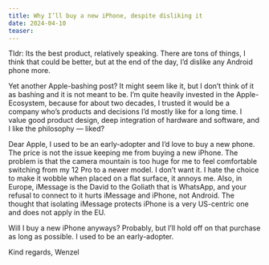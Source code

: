 ```yaml
---
title: Why I’ll buy a new iPhone, despite disliking it
date: 2024-04-10
teaser:
---
```

Tldr: Its the best product, relatively speaking. There are tons of things, I think that could be better, but at the end of the day, I’d dislike any Android phone more.

Yet another Apple-bashing post? It might seem like it, but I don’t think of it as bashing and it is not meant to be. I’m quite heavily invested in the Apple-Ecosystem, because for about two decades, I trusted it would be a company who’s products and decisions I’d mostly like for a long time. I value good product design, deep integration of hardware and software, and I like the philosophy — liked?

Dear Apple,
I used to be an early-adopter and I’d love to buy a new phone. The price is not the issue keeping me from buying a new iPhone. The problem is that the camera mountain is too huge for me to feel comfortable switching from my 12 Pro to a newer model. I don’t want it. I hate the choice to make it wobble when placed on a flat surface, it annoys me. Also, in Europe, iMessage is the David to the Goliath that is WhatsApp, and your refusal to connect to it hurts iMessage and iPhone, not Android. The thought that isolating iMessage protects iPhone is a very US-centric one and does not apply in the EU.

Will I buy a new iPhone anyways? Probably, but I’ll hold off on that purchase as long as possible. I used to be an early-adopter.

Kind regards,
Wenzel